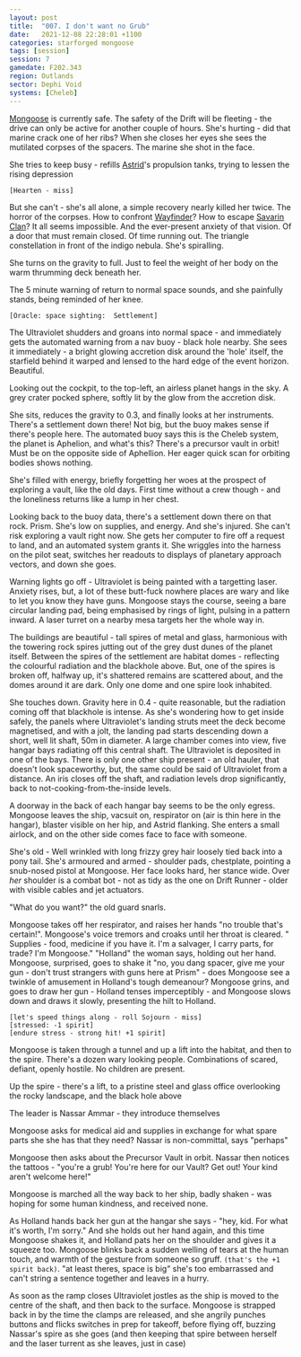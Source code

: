 ```yaml
---
layout: post
title:  "007. I don't want no Grub"
date:   2021-12-08 22:28:01 +1100
categories: starforged mongoose
tags: [session]
session: 7
gamedate: F202.343
region: Outlands
sector: Dephi Void
systems: [Cheleb]
---
```


[Mongoose](/mongoose) is currently safe. The safety of the Drift will be fleeting - the drive can only be active for another couple of hours. She's hurting - did that marine crack one of her ribs? When she closes her eyes she sees the mutilated corpses of the spacers. The marine she shot in the face.

She tries to keep busy - refills [Astrid](/npcs/astrid)'s propulsion tanks, trying to lessen the rising depression  

`[Hearten - miss]`

But she can't - she's all alone, a simple recovery nearly killed her twice. The horror of the corpses. How to confront [Wayfinder](/npcs/wayfinder)? How to escape [Savarin Clan](/factions/savarin_clan)? It all seems impossible. And the ever-present anxiety of that vision. Of a door that must remain closed. Of time running out. The triangle constellation in front of the indigo nebula. She's spiralling.

She turns on the gravity to full. Just to feel the weight of her body on the warm thrumming deck beneath her.

The 5 minute warning of return to normal space sounds, and she painfully stands, being reminded of her knee.

`[Oracle: space sighting:  Settlement]`

The Ultraviolet shudders and groans into normal space - and immediately gets the automated warning from a nav buoy - black hole nearby. She sees it immediately - a bright glowing accretion disk around the 'hole' itself, the starfield behind it warped and lensed to the hard edge of the event horizon. Beautiful.

Looking out the cockpit, to the top-left, an airless planet hangs in the sky. A grey crater pocked sphere, softly lit by the glow from the accretion disk.

She sits, reduces the gravity to 0.3, and finally looks at her instruments. There's a settlement down there! Not big, but the buoy makes sense if there's people here. The automated buoy says this is the Cheleb system, the planet is Aphelion, and what's this? There's a precursor vault in orbit! Must be on the opposite side of Aphellion. Her eager quick scan for orbiting bodies shows nothing.

She's filled with energy, briefly forgetting her woes at the prospect of exploring a vault, like the old days. First time without a crew though - and the loneliness returns like a lump in her chest.

Looking back to the buoy data, there's a settlement down there on that rock. Prism. She's low on supplies, and energy. And she's injured. She can't risk exploring a vault right now. She gets her computer to fire off a request to land, and an automated system grants it. She wriggles into the harness on the pilot seat, switches her readouts to displays of planetary approach vectors, and down she goes.

Warning lights go off - Ultraviolet is being painted with a targetting laser. Anxiety rises, but, a lot of these butt-fuck nowhere places are wary and like to let you know they have guns. Mongoose stays the course, seeing a bare circular landing pad, being emphasised by rings of light, pulsing in a pattern inward. A laser turret on a nearby mesa targets her the whole way in.

The buildings are beautiful - tall spires of metal and glass, harmonious with the towering rock spires jutting out of the grey dust dunes of the planet itself. Between the spires of the settlement are habitat domes - reflecting the colourful radiation and the blackhole above. But, one of the spires is broken off, halfway up, it's shattered remains are scattered about, and the domes around it are dark. Only one dome and one spire look inhabited.

She touches down. Gravity here in 0.4 - quite reasonable, but the radiation coming off that blackhole is intense. As she's wondering how to get inside safely, the panels where Ultraviolet's landing struts meet the deck become magnetised, and with a jolt, the landing pad starts descending down a short, well lit shaft, 50m in diameter. A large chamber comes into view, five hangar bays radiating off this central shaft. The Ultraviolet is deposited in one of the bays. There is only one other ship present - an old hauler, that doesn't look spaceworthy, but, the same could be said of Ultraviolet from a distance. An iris closes off the shaft, and radiation levels drop significantly, back to not-cooking-from-the-inside levels. 

A doorway in the back of each hangar bay seems to be the only egress. Mongoose leaves the ship, vacsuit on, respirator on (air is thin here in the hangar), blaster visible on her hip, and Astrid flanking. She enters a small airlock, and on the other side comes face to face with someone.

She's old - Well wrinkled with long frizzy grey hair loosely tied back into a pony tail. She's armoured and armed - shoulder pads, chestplate, pointing a snub-nosed pistol at Mongoose. Her face looks hard, her stance wide. Over _her_ shoulder is a combat bot - not as tidy as the one on Drift Runner - older with visible cables and jet actuators.

"What do you want?" the old guard snarls.

Mongoose takes off her respirator, and raises her hands "no trouble that's certain!". Mongoose's voice tremors and croaks until her throat is cleared. " Supplies - food, medicine if you have it. I'm a salvager, I carry parts, for trade? I'm Mongoose."
"Holland" the woman says, holding out her hand. Mongoose, surprised, goes to shake it "no, you dang spacer, give me your gun - don't trust strangers with guns here at Prism" - does Mongoose see a twinkle of amusement in Holland's tough demeanour?
Mongoose grins, and goes to draw her gun - Holland tenses imperceptibly - and Mongoose slows down and draws it slowly, presenting the hilt to Holland.

```
[let's speed things along - roll Sojourn - miss]
[stressed: -1 spirit]
[endure stress - strong hit! +1 spirit]
```

Mongoose is taken through a tunnel and up a lift into the habitat, and then to the spire. There's a dozen wary looking people. Combinations of scared, defiant, openly hostile. No children are present.

Up the spire - there's a lift, to a pristine steel and glass office overlooking the rocky landscape, and the black hole above

The leader is Nassar Ammar - they introduce themselves

Mongoose asks for medical aid and supplies in exchange for what spare parts she she has that they need? Nassar is non-committal, says "perhaps"

Mongoose then asks about the Precursor Vault in orbit. Nassar then notices the tattoos - "you're a grub! You're here for our Vault? Get out! Your kind aren't welcome here!"

Mongoose is marched all the way back to her ship, badly shaken - was hoping for some human kindness, and received none.

As Holland hands back her gun at the hangar she says - "hey, kid. For what it's worth, I'm sorry." And she holds out her hand again, and this time Mongoose shakes it, and Holland pats her on the shoulder and gives it a squeeze too. Mongoose blinks back a sudden welling of tears at the human touch, and warmth of the gesture from someone so gruff. `(that's the +1 spirit back)`. "at least theres, space is big" she's too embarrassed and can't string a sentence together and leaves in a hurry.

As soon as the ramp closes Ultraviolet jostles as the ship is moved to the centre of the shaft, and then back to the surface. Mongoose is strapped back in by the time the clamps are released, and she angrily punches buttons and flicks switches in prep for takeoff, before flying off, buzzing Nassar's spire as she goes (and then keeping that spire between herself and the laser turrent as she leaves, just in case)

